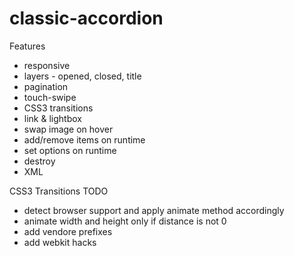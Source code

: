 classic-accordion
=================

Features
* responsive
* layers - opened, closed, title
* pagination
* touch-swipe
* CSS3 transitions
* link & lightbox
* swap image on hover
* add/remove items on runtime
* set options on runtime
* destroy
* XML

CSS3 Transitions TODO
* detect browser support and apply animate method accordingly
* animate width and height only if distance is not 0
* add vendore prefixes
* add webkit hacks